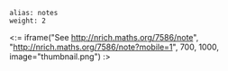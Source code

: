 ````
alias: notes
weight: 2
````

<:= iframe("See http://nrich.maths.org/7586/note", "http://nrich.maths.org/7586/note?mobile=1", 700, 1000, image="thumbnail.png") :>